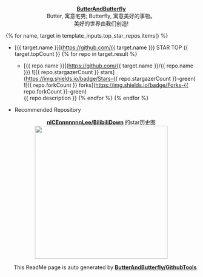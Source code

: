 <p align="center">
      <strong>
        <a href="https://github.com/ButterAndButterfly" target="_blank">ButterAndButterfly</a><br>
      </strong>  
        Butter, 寓意宅男; Butterfly, 寓意美好的事物。 
        <br/> 美好的世界由我们创造!  
</p>

{% for name, target in template_inputs.top_star_repos.items() %}
+ [{{ target.name }}](https://github.com/{{ target.name }}) STAR TOP {{ target.topCount }}
    {% for repo in target.result %}
    + [{{ repo.name }}](https://github.com/{{ target.name }}/{{ repo.name }}) 
    ![{{ repo.stargazerCount }} stars](https://img.shields.io/badge/Stars-{{ repo.stargazerCount }}-green)
    ![{{ repo.forkCount }} forks](https://img.shields.io/badge/Forks-{{ repo.forkCount }}-green)  
    {{ repo.description }}
    {% endfor %}
{% endfor %}

+ Recommended Repository  
<p align="center">
      <strong>
        <a href="https://github.com/nICEnnnnnnnLee/BilibiliDown" target="_blank">nICEnnnnnnnLee/BilibiliDown</a>
      </strong>  的star历史图
  <br>
  <img src="https://raw.githubusercontent.com/ButterAndButterfly/GithubTools/master/{{ template_inputs.stars_history['nICEnnnnnnnLee/BilibiliDown'].output }}" width="350px"></img>    
</p>

<p align="right">
      This ReadMe page is auto generated by 
      <strong>
        <a href="https://github.com/ButterAndButterfly/GithubTools" target="_blank">ButterAndButterfly/GithubTools</a><br>
      </strong>   
</p>
